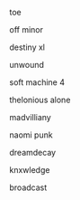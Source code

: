toe

off minor

destiny xl

unwound

soft machine 4

thelonious alone

madvilliany

naomi punk

dreamdecay

knxwledge

broadcast